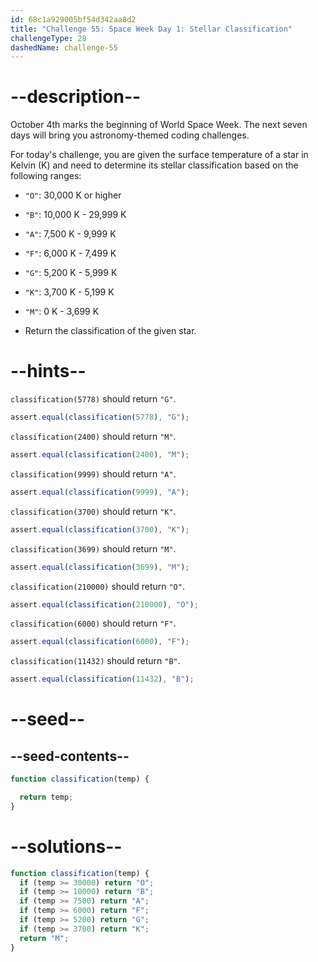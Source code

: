 ```yaml
---
id: 68c1a929005bf54d342aa8d2
title: "Challenge 55: Space Week Day 1: Stellar Classification"
challengeType: 28
dashedName: challenge-55
---
```


# --description--

October 4th marks the beginning of World Space Week. The next seven days will bring you astronomy-themed coding challenges.

For today's challenge, you are given the surface temperature of a star in Kelvin (K) and need to determine its stellar classification based on the following ranges:

- `"O"`: 30,000 K or higher
- `"B"`: 10,000 K - 29,999 K
- `"A"`: 7,500 K - 9,999 K
- `"F"`: 6,000 K - 7,499 K
- `"G"`: 5,200 K - 5,999 K
- `"K"`: 3,700 K - 5,199 K
- `"M"`: 0 K - 3,699 K

- Return the classification of the given star.

# --hints--

`classification(5778)` should return `"G"`.

```js
assert.equal(classification(5778), "G");
```

`classification(2400)` should return `"M"`.

```js
assert.equal(classification(2400), "M");
```

`classification(9999)` should return `"A"`.

```js
assert.equal(classification(9999), "A");
```

`classification(3700)` should return `"K"`.

```js
assert.equal(classification(3700), "K");
```

`classification(3699)` should return `"M"`.

```js
assert.equal(classification(3699), "M");
```

`classification(210000)` should return `"O"`.

```js
assert.equal(classification(210000), "O");
```

`classification(6000)` should return `"F"`.

```js
assert.equal(classification(6000), "F");
```

`classification(11432)` should return `"B"`.

```js
assert.equal(classification(11432), "B");
```

# --seed--

## --seed-contents--

```js
function classification(temp) {

  return temp;
}
```

# --solutions--

```js
function classification(temp) {
  if (temp >= 30000) return "O";
  if (temp >= 10000) return "B";
  if (temp >= 7500) return "A";
  if (temp >= 6000) return "F";
  if (temp >= 5200) return "G";
  if (temp >= 3700) return "K";
  return "M";
}
```

